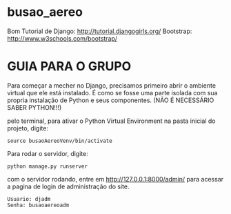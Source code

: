 # busao_aereo
Bom Tutorial de Django: http://tutorial.djangogirls.org/     Bootstrap: http://www.w3schools.com/bootstrap/



# GUIA PARA O GRUPO


Para começar a mecher no Django, precisamos primeiro abrir o ambiente virtual que ele está instalado. É como se fosse uma parte isolada com sua propria instalação de Python e seus componentes. (NÃO É NECESSÁRIO SABER PYTHON!!!)

pelo terminal, para ativar o Python Virtual Environment na pasta inicial do projeto, digite:

```
source busaoAereoVenv/bin/activate
```

Para rodar o servidor, digite:
```
python manage.py runserver
```

com o servidor rodando, entre em http://127.0.0.1:8000/admin/ para acessar a pagina de login de administração do site.
```
Usuario: djadm
Senha: busaoaereoadm
```
